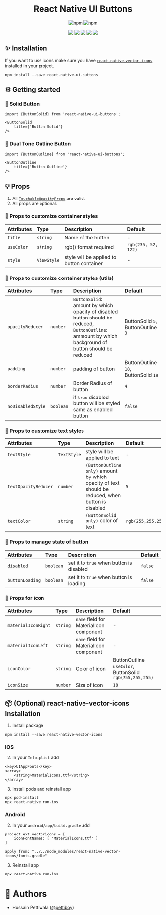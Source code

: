 <div align="center">

# React Native UI Buttons

[![npm](https://img.shields.io/npm/v/react-native-ui-buttons.svg)](https://npmjs.com/package/react-native-ui-buttons) [![npm](https://img.shields.io/npm/dm/react-native-ui-buttons.svg)](https://npmjs.com/package/react-native-ui-buttons)

![](https://img.shields.io/badge/React_Native-20232A?style=for-the-badge&logo=react&logoColor=61DAFB)
![](https://img.shields.io/badge/TypeScript-007ACC?style=for-the-badge&logo=typescript&logoColor=white)
![](https://img.shields.io/badge/npm-CB3837?style=for-the-badge&logo=npm&logoColor=white)
![](https://img.shields.io/badge/Android-3DDC84?style=for-the-badge&logo=android&logoColor=white)
![](https://img.shields.io/badge/iOS-000000?style=for-the-badge&logo=ios&logoColor=white)

</div>

## ✨ Installation

If you want to use icons make sure you have [`react-native-vector-icons`](https://github.com/oblador/react-native-vector-icons) installed in your project.

```
npm install --save react-native-ui-buttons
```

## ⚙️ Getting started

### 🚀 Solid Button

```
import {ButtonSolid} from 'react-native-ui-buttons';

<ButtonSolid
    title={'Button Solid'}
/>
```

### 🚀 Dual Tone Outline Button

```
import {ButtonOutline} from 'react-native-ui-buttons';

<ButtonOutline
    title={'Button Outline'}
/>
```

## 💡 Props

1. All [`TouchableOpacityProps`](https://reactnative.dev/docs/touchableopacity#props) are valid.
2. All props are optional.

### 🎨 Props to customize container styles

| Attributes | Type        | Description                               | Default             |
| :--------- | :---------- | :---------------------------------------- | :------------------ |
| `title`    | `string`    | Name of the button                        | -                   |
| `useColor` | `string`    | rgb() format required                     | `rgb(235, 52, 122)` |
| `style`    | `ViewStyle` | style will be applied to button container | -                   |

### 🎨 Props to customize container styles (utils)

| Attributes        | Type      | Description                                                                                                                                           | Default                              |
| :---------------- | :-------- | :---------------------------------------------------------------------------------------------------------------------------------------------------- | :----------------------------------- |
| `opacityReducer`  | `number`  | `ButtonSolid`: amount by which opacity of disabled button should be reduced, `ButtonOutline`: ammount by which background of button should be reduced | ButtonSolid `5`, ButtonOutline `3`   |
| `padding`         | `number`  | padding of button                                                                                                                                     | ButtonOutline `18`, ButtonSolid `19` |
| `borderRadius`    | `number`  | Border Radius of button                                                                                                                               | `4`                                  |
| `noDisabledStyle` | `boolean` | if `true` disabled button will be styled same as enabled button                                                                                       | `false`                              |

### 🎨 Props to customize text styles

| Attributes           | Type        | Description                                                                                       | Default            |
| :------------------- | :---------- | :------------------------------------------------------------------------------------------------ | :----------------- |
| `textStyle`          | `TextStyle` | style will be applied to text                                                                     | -                  |
| `textOpacityReducer` | `number`    | `(ButtonOutline only)` amount by which opacity of text should be reduced, when button is disabled | `5`                |
| `textColor`          | `string`    | `(ButtonSolid only)` color of text                                                                | `rgb(255,255,255)` |

### 🎨 Props to manage state of button

| Attributes      | Type      | Description                              | Default |
| :-------------- | :-------- | :--------------------------------------- | :------ |
| `disabled`      | `boolean` | set it to `true` when button is disabled | `false` |
| `buttonLoading` | `boolean` | set it to `true` when button is loading  | `false` |

### 🎨 Props for Icon

| Attributes          | Type     | Description                             | Default                                                  |
| :------------------ | :------- | :-------------------------------------- | :------------------------------------------------------- |
| `materialIconRight` | `string` | `name` field for MaterialIcon component | -                                                        |
| `materialIconLeft`  | `string` | `name` field for MaterialIcon component | -                                                        |
| `iconColor`         | `string` | Color of icon                           | ButtonOutline `useColor`, ButtonSolid `rgb(255,255,255)` |
| `iconSize`          | `number` | Size of icon                            | `18`                                                     |

## 📦 (Optional) react-native-vector-icons Installation

1. Install package

```
npm install --save react-native-vector-icons
```

### IOS

2. In your `Info.plist` add

```
<key>UIAppFonts</key>
<array>
    <string>MaterialIcons.ttf</string>
</array>
```

3. Install pods and reinstall app

```
npx pod-install
npx react-native run-ios
```

### Android

2. In your `android/app/build.gradle` add

```
project.ext.vectoricons = [
    iconFontNames: [ 'MaterialIcons.ttf' ]
]

apply from: "../../node_modules/react-native-vector-icons/fonts.gradle"
```

3. Reinstall app

```
npx react-native run-ios
```

# 📝 Authors

- Hussain Pettiwala ([@pettiboy](https://github.com/pettiboy))
